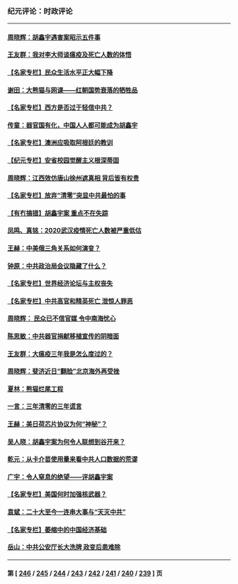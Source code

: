 ### 纪元评论：时政评论
---
#### [周晓辉：胡鑫宇遇害案昭示五件事](../../pages/nsc1025/n13921870.md) 
#### [王友群：我对李大师谈瘟疫及死亡人数的体悟](../../pages/nsc1025/n13920423.md) 
#### [【名家专栏】民众生活水平正大幅下降](../../pages/nsc1025/n13920223.md) 
#### [谢田：大熊猫与网课——红朝国势衰落的牺牲品](../../pages/nsc1025/n13921216.md) 
#### [【名家专栏】西方是否过于轻信中共？](../../pages/nsc1025/n13917900.md) 
#### [传童：器官国有化，中国人人都可能成为胡鑫宇](../../pages/nsc1025/n13921243.md) 
#### [【名家专栏】澳洲应吸取阿根廷的教训](../../pages/nsc1025/n13920216.md) 
#### [【纪元专栏】安省校园觉醒主义根深蒂固](../../pages/nsc1025/n13911232.md) 
#### [周晓辉：江西效仿唐山徐州遮真相 背后皆有权贵](../../pages/nsc1025/n13921047.md) 
#### [【名家专栏】放弃“清零”突显中共最怕的事](../../pages/nsc1025/n13919485.md) 
#### [【有冇搞错】胡鑫宇案 重点不在失踪](../../pages/nsc1025/n13920672.md) 
#### [凤鸣、真铭：2020武汉疫情死亡人数被严重低估](../../pages/nsc1025/n13920746.md) 
#### [王赫：中美俄三角关系如何演变？](../../pages/nsc1025/n13920670.md) 
#### [钟原：中共政治局会议隐藏了什么？](../../pages/nsc1025/n13920497.md) 
#### [【名家专栏】世界经济论坛与主权丧失](../../pages/nsc1025/n13919477.md) 
#### [【名家专栏】中共高官和精英死亡 泄惊人罪恶](../../pages/nsc1025/n13919520.md) 
#### [周晓辉： 民众已不信官媒 令中南海忧心](../../pages/nsc1025/n13920202.md) 
#### [陈思敏：中共器官捐献移植宣传的阴暗面](../../pages/nsc1025/n13919745.md) 
#### [王友群：大瘟疫三年我是怎么度过的？](../../pages/nsc1025/n13919130.md) 
#### [周晓辉：斐济近日“翻脸”北京海外再受挫](../../pages/nsc1025/n13919369.md) 
#### [夏林：熊猫烂尾工程](../../pages/nsc1025/n13919560.md) 
#### [一言：三年清零的三年谎言](../../pages/nsc1025/n13919376.md) 
#### [王赫：美日荷芯片协议为何“神秘”？](../../pages/nsc1025/n13919259.md) 
#### [吴人晓：胡鑫宇案为何令人联想到谷开来？](../../pages/nsc1025/n13918681.md) 
#### [乾元：从卡介苗使用量来看中共人口数据的荒谬](../../pages/nsc1025/n13919138.md) 
#### [广宇：令人窒息的绝望——评胡鑫宇案](../../pages/nsc1025/n13919056.md) 
#### [【名家专栏】美国何时加强核武器？](../../pages/nsc1025/n13917911.md) 
#### [袁斌：二十大至今一连串大事与“天灭中共”](../../pages/nsc1025/n13918524.md) 
#### [【名家专栏】萎缩中的中国经济基础](../../pages/nsc1025/n13917274.md) 
#### [岳山：中共公安厅长大洗牌 政变后患难除](../../pages/nsc1025/n13918577.md) 

---
#### 第 [ [246](./246.md) / [245](./245.md) / [244](./244.md) / [243](./243.md) / [242](./242.md) / [241](./241.md) / [240](./240.md) / [239](./239.md) ] 页

